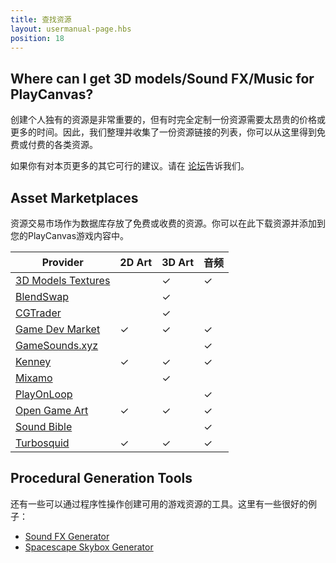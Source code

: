 ```yaml
---
title: 查找资源
layout: usermanual-page.hbs
position: 18
---
```


## Where can I get 3D models/Sound FX/Music for PlayCanvas?

创建个人独有的资源是非常重要的，但有时完全定制一份资源需要太昂贵的价格或更多的时间。因此，我们整理并收集了一份资源链接的列表，你可以从这里得到免费或付费的各类资源。

如果你有对本页更多的其它可行的建议。请在 [论坛][1]告诉我们。

## Asset Marketplaces

资源交易市场作为数据库存放了免费或收费的资源。你可以在此下载资源并添加到您的PlayCanvas游戏内容中。

| Provider                                                                 | 2D Art   | 3D Art   | 音频    |
|--------------------------------------------------------------------------|----------|----------|----------|
| [3D Models Textures](https://www.3dmodels-textures.com/)                 |          | &#x2713; | &#x2713; |
| [BlendSwap](https://www.blendswap.com/)                                  |          | &#x2713; |          |
| [CGTrader](https://www.cgtrader.com/)                                    |          | &#x2713; |          |
| [Game Dev Market](https://www.gamedevmarket.net?ally=O0I9alFp)           | &#x2713; | &#x2713; | &#x2713; |
| [GameSounds.xyz](https://gamesounds.xyz/)                                |          |          | &#x2713; |
| [Kenney](https://kenney.nl/)                                             | &#x2713; | &#x2713; | &#x2713; |
| [Mixamo](https://www.mixamo.com/)                                        |          | &#x2713; |          |
| [PlayOnLoop](https://www.playonloop.com/music-loops-category/videogame/) |          |          | &#x2713; |
| [Open Game Art](https://opengameart.org/)                                | &#x2713; | &#x2713; | &#x2713; |
| [Sound Bible](https://soundbible.com/)                                   |          |          | &#x2713; |
| [Turbosquid](https://www.turbosquid.com/)                                | &#x2713; | &#x2713; | &#x2713; |

## Procedural Generation Tools

还有一些可以通过程序性操作创建可用的游戏资源的工具。这里有一些很好的例子：

* [Sound FX Generator][2]
* [Spacescape Skybox Generator][3]

[1]: https://forum.playcanvas.com/
[2]: https://www.bfxr.net/
[3]: http://alexcpeterson.com/spacescape
